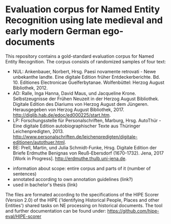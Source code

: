# Evaluation corpus for Named Entity Recognition using late medieval and early modern German ego-documents
This repository contains a gold-standard evaluation corpus for Named Entity Recognition. The corpus consists of randomized samples of four text: 
* NUL: Ankenbauer, Norbert, Hrsg. Paesi novamente retrovati - Newe unbekanthe landte. Eine digitale Edition früher Entdeckerberichte. Bd. 10. Editiones Electronicae Guelferbytanae. Wolfenbüttel: Herzog August Bibliothek, 2012.
* AD: Ralle, Inga Hanna, David Maus, und Jacqueline Krone. Selbstzeugnisse der Frühen Neuzeit in der Herzog August Bibliothek. Digitale Edition des Diariums von Herzog August dem Jüngeren. Herausgegeben von Herzog August Bibliothek, 2017. http://diglib.hab.de/edoc/ed000225/start.htm.
* LP: Forschungsstelle für Personalschriften, Marburg, Hrsg. AutoThür - Eine digitale Edition autobiographischer Texte aus Thüringer Leichenpredigten, 2013. http://www.personalschriften.de/leichenpredigten/digitale-editionen/autothuer.html.
* BE: Prell, Martin, und Julia Schmidt-Funke, Hrsg. Digitale Edition der Briefe Erdmuthe Benignas von Reuß-Ebersdorf (1670-1732). Jena, 2017 [Work in Progress]. http://erdmuthe.thulb.uni-jena.de.

- information about scope: entire corpus and parts of it (number of sentences)
- annotated according to own annotation guidelines (link?)
- used in bachelor's thesis (link)

The files are formated according to the specifications of the HIPE Scorer (Version 2.0) of the HIPE ('Identifying Historical People, Places and other Entities') shared tasks on NE processing on historical documents. The tool and further documentation can be found under: https://github.com/hipe-eval/HIPE-scorer   
